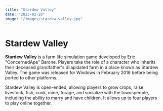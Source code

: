 ```yaml
---
title: "Stardew Valley"
date: "2023-01-20"
image: "/images/stardew-valley.jpg"
---
```


# Stardew Valley

**Stardew Valley** is a farm life simulation game developed by Eric "ConcernedApe" Barone. Players take the role of a
character who inherits their deceased grandfather's dilapidated farm in a place known as Stardew Valley. The game was
released for Windows in February 2016 before being ported to other platforms.

Stardew Valley is open-ended, allowing
players to grow crops, raise livestock, fish, cook, mine, forage, and socialize with the townspeople, including the
ability to marry and have children. It allows up to four players to play online together.